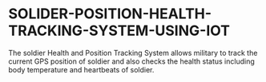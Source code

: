 # SOLIDER-POSITION-HEALTH-TRACKING-SYSTEM-USING-IOT
The soldier Health and Position Tracking System allows military to track the current GPS position of soldier and also checks the health status including body temperature and heartbeats of soldier.

